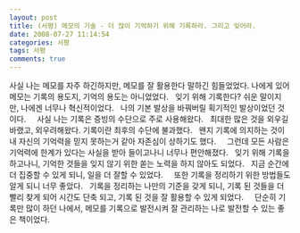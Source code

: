 ```yaml
---
layout: post
title: (서평) 메모의 기술 - 더 많이 기억하기 위해 기록하라. 그리고 잊어라.
date: 2008-07-27 11:14:54
categories: 서평
tags: 서평
comments: true
---
```


사실 나는 메모를 자주 하긴하지만, 메모를 잘 활용한다 말하긴 힘들었었다. 나에게 있어 메모는 기록의 용도지, 기억의 용도는 아니었었다.
 
잊기 위해 기록한다? 쉬운 말이지만, 나에겐 너무나 혁신적이었다.
 
나의 기본 발상을 바꿔버릴 획기적인 발상이었던 것이다.
 
 
사실 나는 기록은 증빙의 수단으로 주로 사용해왔다.
 
최대한 많은 것을 외우길 바랬고, 외우려해왔다. 기록이란 최후의 수단에 불과했다.
 
왠지 기록에 의지하는 것이 내 자신의 기억력을 믿지 못하는거 같아 자존심이 상하기도 했다.
 
 
그런데 모든 사람은 기억력에 한계가 있다는 사실을 받아 들이고나니 너무나 편안해졌다.
 
잊기 위해 기록을 하고나니, 기억한 것들을 잊지 않기 위한 쏟는 노력을 하지 않아도 되었다.
 
지금 순간에 더 집중할 수 있게 되니, 일을 더 잘할 수 있었다.
 
 
또한 기록을 정리하기 위한 방법들도 알게 되니 너무 좋았다.
 
기록을 정리하는 나만의 기준을 갖게 되니, 기록 된 것들을 더 빨리 찾게 되어 시간도 단축 되고, 기록 된 것을 잘 활용할 수 있게 되었다.
 
 
단순히 기록만 많이 하던 나에서, 메모를 기록으로 발전시켜 잘 관리하는 나로 발전할 수 있는 좋은 책이었다.
